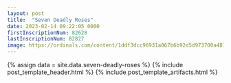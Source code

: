 ```yaml
---
layout: post
title:  "Seven Deadly Roses"
date: 2023-02-14 09:22:05 0000
firstInscriptionNum: 82628
lastInscriptionNum: 82827
image: https://ordinals.com/content/1ddf3dcc96931a067b6b92d5d973700a4810830fa6dcc421dce54ebb4e971e4bi0
---
```

{% assign data = site.data.seven-deadly-roses %}
{% include post_template_header.html %}
{% include post_template_artifacts.html %}